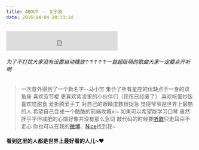 ```yaml
---
title: ABOUT -- 关于我
date: 2016-04-04 20:33:14
---
```



<!-- 我的<a href="https://github.com/maxxiaobao/Resume">简历</a> -->
<iframe frameborder="no" border="0" marginwidth="0" marginheight="0" width=298 height=52 src="http://music.163.com/outchain/player?type=2&id=2866921&auto=0&height=32"></iframe>

###### 为了不打扰大家没有设置自动播放↑↑↑↑↑一首超级萌的歌曲大家一定要点开听啊

>一次意外得到了一个新名字--马小宝
集合了所有星座的优缺点于一身的双鱼座
喜欢双节棍 更喜欢紫凌里的小伙伴们（现在已经废了）
喜欢吃蛋炒饭喜欢吃甜食
爱折腾爱手工
对自己的眼睛度数很捉急
觉得爷爷是世界上最酷的人
希望自己变成一个酷酷的前端攻城xi~
如果可以希望能学习口琴
虽然胖乎乎但减肥的心情好像并没有那么急切
敲代码的时候要<a href="http://music.163.com/#/user/home?id=73924893">听歌</a>只走耳朵不走心
你也可以在我的<a href="http://weibo.com/maxxiaobao">微博</a>、<a href="http://www.oneniceapp.com/user/5480405">Nice</a>找到我~


#### 看到这里的人都是世界上最好看的人儿~❤